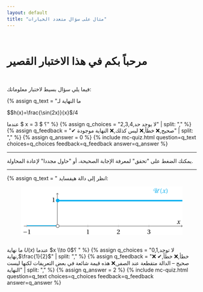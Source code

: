 ```yaml
---
layout: default
title: "مثال على سؤال متعدد الخيارات"
---
```

<link rel="stylesheet" href="https://maxcdn.bootstrapcdn.com/bootstrap/3.4.1/css/bootstrap.min.css">

<br>

# مرحباً بكم في هذا الاختبار القصير

<br>

فيما يلي سؤال بسيط لاختبار معلوماتك:


{% assign q_text = "ما النهاية لـ 

$$h(x)=\frac{\sin(2x)}{x}$/4

عندما $ x = 3 $ ؟" %}
{% assign q_choices = "2,3,4,لا يوجد حد" | split: "," %}
{% assign q_feedback = "✔ صحيح,❌ خطأ,❌ ليس كذلك,❌ النهاية موجودة" | split: "," %}
{% assign q_answer = 0 %}
{% include mc-quiz.html question=q_text choices=q_choices feedback=q_feedback answer=q_answer %}


---

يمكنك الضغط على "تحقق" لمعرفة الإجابة الصحيحة، أو "حاول مجددا" لإعادة المحاولة.


---
{% assign q_text = "
انظر إلى دالة هيفسايد:<br>
<img src='/images/Heaviside.png' alt='Heaviside Function' style='display:block; max-width:85%; margin:1em auto;' />
<br> ما نهاية $U(x)$ عندما $x \\to 0$؟
" %}
{% assign q_choices = "0,1,لا توجد نهاية,$\frac{1}{2}$" | split: "," %}
{% assign q_feedback = "❌ خطأ,❌ خطأ,✔ صحيح – الدالة متقطعة عند الصفر,❌ هذه قيمة شائعة في بعض التعريفات لكنها ليست النهاية" | split: "," %}
{% assign q_answer = 2 %}
{% include mc-quiz.html question=q_text choices=q_choices feedback=q_feedback answer=q_answer %}





